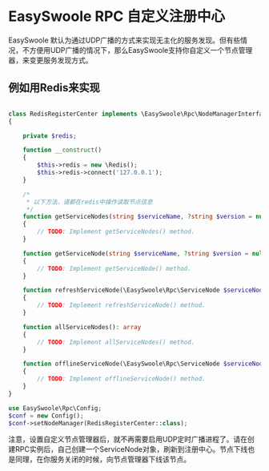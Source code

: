# EasySwoole RPC 自定义注册中心

EasySwoole 默认为通过UDP广播的方式来实现无主化的服务发现。但有些情况，不方便用UDP广播的情况下，那么EasySwoole支持你自定义一个节点管理器，来变更服务发现方式。

## 例如用Redis来实现
```php

class RedisRegisterCenter implements \EasySwoole\Rpc\NodeManagerInterface
{

    private $redis;

    function __construct()
    {
        $this->redis = new \Redis();
        $this->redis->connect('127.0.0.1');
    }

    /*
     * 以下方法，请都在redis中操作读取节点信息
     */
    function getServiceNodes(string $serviceName, ?string $version = null): array
    {
        // TODO: Implement getServiceNodes() method.
    }

    function getServiceNode(string $serviceName, ?string $version = null): ?\EasySwoole\Rpc\ServiceNode
    {
        // TODO: Implement getServiceNode() method.
    }

    function refreshServiceNode(\EasySwoole\Rpc\ServiceNode $serviceNode)
    {
        // TODO: Implement refreshServiceNode() method.
    }

    function allServiceNodes(): array
    {
        // TODO: Implement allServiceNodes() method.
    }

    function offlineServiceNode(\EasySwoole\Rpc\ServiceNode $serviceNode)
    {
        // TODO: Implement offlineServiceNode() method.
    }
}

use EasySwoole\Rpc\Config;
$conf = new Config();
$conf->setNodeManager(RedisRegisterCenter::class);

```
注意，设置自定义节点管理器后，就不再需要启用UDP定时广播进程了。请在创建RPC实例后，自己创建一个ServiceNode对象，刷新到注册中心。节点下线也是同理，在你服务关闭的时候，向节点管理器下线该节点。
